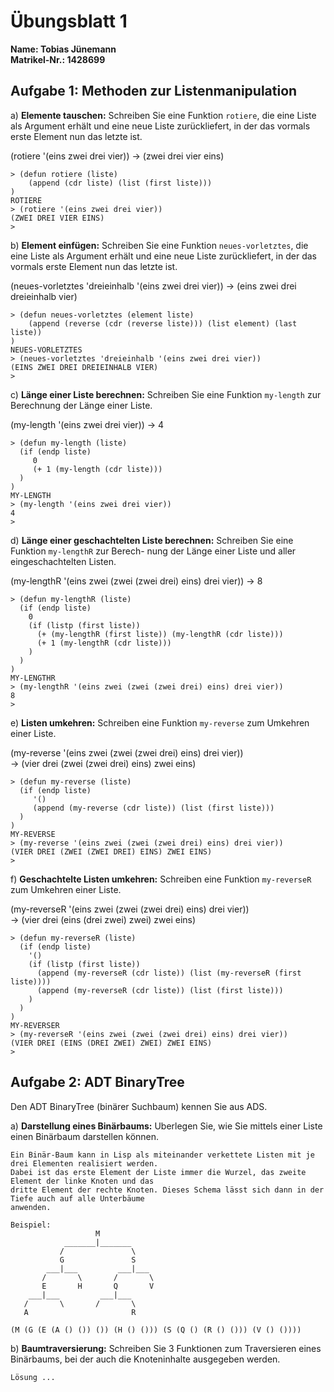 # Übungsblatt 1

**Name:			Tobias Jünemann**  
**Matrikel-Nr.:	1428699**  


## Aufgabe 1: Methoden zur Listenmanipulation

a) **Elemente tauschen:** Schreiben Sie eine Funktion `rotiere`, die eine Liste als Argument erhält und eine
neue Liste zurückliefert, in der das vormals erste Element nun das letzte ist.  

(rotiere '(eins zwei drei vier)) -> (zwei drei vier eins)  

```
> (defun rotiere (liste)
    (append (cdr liste) (list (first liste)))
)
ROTIERE
> (rotiere '(eins zwei drei vier))
(ZWEI DREI VIER EINS)
>
```

b) **Element einfügen:** Schreiben Sie eine Funktion `neues-vorletztes`, die eine Liste als Argument erhält
und eine neue Liste zurückliefert, in der das vormals erste Element nun das letzte ist.  

(neues-vorletztes 'dreieinhalb '(eins zwei drei vier)) -> (eins zwei drei dreieinhalb vier)  

```
> (defun neues-vorletztes (element liste)
    (append (reverse (cdr (reverse liste))) (list element) (last liste))
)
NEUES-VORLETZTES
> (neues-vorletztes 'dreieinhalb '(eins zwei drei vier))
(EINS ZWEI DREI DREIEINHALB VIER)
>
```

c) **Länge einer Liste berechnen:** Schreiben Sie eine Funktion `my-length` zur Berechnung der Länge
einer Liste.  

(my-length '(eins zwei drei vier)) -> 4  

```
> (defun my-length (liste)
  (if (endp liste)
     0
     (+ 1 (my-length (cdr liste)))
  )
)
MY-LENGTH
> (my-length '(eins zwei drei vier))
4
>
```

d) **Länge einer geschachtelten Liste berechnen:** Schreiben Sie eine Funktion `my-lengthR` zur Berech-
nung der Länge einer Liste und aller eingeschachtelten Listen.  

(my-lengthR '(eins zwei (zwei (zwei drei) eins) drei vier)) -> 8  

```
> (defun my-lengthR (liste)
  (if (endp liste)
    0
    (if (listp (first liste))
      (+ (my-lengthR (first liste)) (my-lengthR (cdr liste)))
      (+ 1 (my-lengthR (cdr liste)))
    )
  )
)
MY-LENGTHR
> (my-lengthR '(eins zwei (zwei (zwei drei) eins) drei vier))
8
>
```

e) **Listen umkehren:** Schreiben eine Funktion `my-reverse` zum Umkehren einer Liste.  

(my-reverse '(eins zwei (zwei (zwei drei) eins) drei vier))  
-> (vier drei (zwei (zwei drei) eins) zwei eins)  

```
> (defun my-reverse (liste)
  (if (endp liste)
     '()
     (append (my-reverse (cdr liste)) (list (first liste)))
  )
)
MY-REVERSE
> (my-reverse '(eins zwei (zwei (zwei drei) eins) drei vier))
(VIER DREI (ZWEI (ZWEI DREI) EINS) ZWEI EINS)
>
```

f) **Geschachtelte Listen umkehren:** Schreiben eine Funktion `my-reverseR` zum Umkehren einer Liste.  

(my-reverseR '(eins zwei (zwei (zwei drei) eins) drei vier))  
-> (vier drei (eins (drei zwei) zwei) zwei eins)  

```
> (defun my-reverseR (liste)
  (if (endp liste)
    '()
    (if (listp (first liste))
      (append (my-reverseR (cdr liste)) (list (my-reverseR (first liste))))
      (append (my-reverseR (cdr liste)) (list (first liste)))
    )
  )
)
MY-REVERSER
> (my-reverseR '(eins zwei (zwei (zwei drei) eins) drei vier))
(VIER DREI (EINS (DREI ZWEI) ZWEI) ZWEI EINS)
>
```


## Aufgabe 2: ADT BinaryTree

Den ADT BinaryTree (binärer Suchbaum) kennen Sie aus ADS.

a) **Darstellung eines Binärbaums:** Uberlegen Sie, wie Sie mittels einer Liste einen Binärbaum darstellen
können.

```
Ein Binär-Baum kann in Lisp als miteinander verkettete Listen mit je drei Elementen realisiert werden.  
Dabei ist das erste Element der Liste immer die Wurzel, das zweite Element der linke Knoten und das  
dritte Element der rechte Knoten. Dieses Schema lässt sich dann in der Tiefe auch auf alle Unterbäume  
anwenden.

Beispiel:
                   M
            _______|_______
           /               \
           G               S
        ___|___         ___|___
       /       \       /       \
       E       H       Q       V
    ___|___         ___|___
   /       \       /       \
   A                       R

(M (G (E (A () ()) ()) (H () ())) (S (Q () (R () ())) (V () ())))
```

b) **Baumtraversierung:** Schreiben Sie 3 Funktionen zum Traversieren eines Binärbaums, bei der auch
die Knoteninhalte ausgegeben werden.

```
Lösung ...
```
